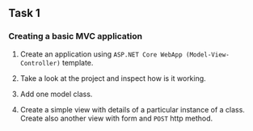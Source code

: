 ## Task 1

### Creating a basic MVC application 

1. Create an application using `ASP.NET Core WebApp (Model-View-Controller)` template.

2. Take a look at the project and inspect how is it working.

3. Add one model class.

4. Create a simple view with details of a particular instance of a class. Create also another view with form and `POST` http method.
